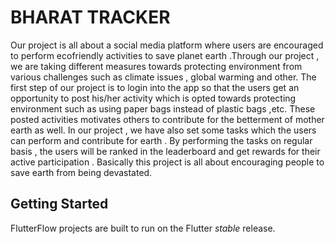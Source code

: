 # BHARAT TRACKER

Our project is all about a social media platform where users are encouraged to perform ecofriendly activities to save planet earth .Through our project , we are taking different measures towards protecting environment from various challenges such as climate issues , global warming and other. The first step of our project is to login into the app so that the users get an opportunity to post his/her activity which is opted towards protecting environment such as using paper bags instead of plastic bags ,etc. These posted activities motivates others to contribute for the betterment of mother earth as well. In our project , we have also set some tasks which the users can perform and contribute for earth . By performing the tasks on regular basis , the users will be ranked in the leaderboard and get rewards for their active participation . Basically this project is all about encouraging people to save earth from being devastated.

## Getting Started

FlutterFlow projects are built to run on the Flutter _stable_ release.

